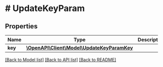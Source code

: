 # # UpdateKeyParam

## Properties

Name | Type | Description | Notes
------------ | ------------- | ------------- | -------------
**key** | [**\OpenAPI\Client\Model\UpdateKeyParamKey**](UpdateKeyParamKey.md) |  | [optional]

[[Back to Model list]](../../README.md#models) [[Back to API list]](../../README.md#endpoints) [[Back to README]](../../README.md)
